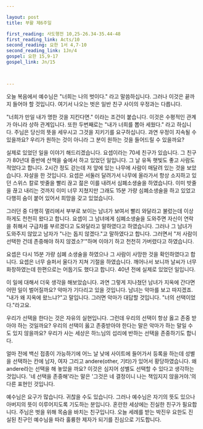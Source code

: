 ```yaml
---

layout: post
title: 부활 제6주일

first_reading: 사도행전 10,25-26.34-35.44-48
first_reading_link: Acts/10
second_reading: 요한 1서 4,7-10
second_reading_link: 1Jn/4
gospel: 요한 15,9-17
gospel_link: Jn/15
 


--- 
```



오늘 복음에서 예수님은 "너희는 나의 벗이다." 라고 말씀하십니다. 그러나 이것은 끝까지 들어야 할 것입니다. 여기서 나오는 벗은 일반 친구 사이의 우정과는 다릅니다.

"너희가 만일 내가 명한 것을 지킨다면." 이라는 조건이 붙습니다. 이것은 수평적인 관계가 아니라 상하 관계입니다. 또한 두번째로는 "내가 너희를 뽑아 세웠다." 라고 하십니다. 주님은 당신의 뜻을 세우시고 그것을 지키기를 요구하십니다. 과연 우정이 지속될 수 있을까요? 우리가 원하는 것이 아니라 그 분이 원하는 것을 들어드릴 수 있을까요?

실제로 있었던 일을 이야기 해드리겠습니다. 요셉이라는 70세 친구가 있습니다. 그 친구가 80년대 중반에 산책을 숲에서 하고 있었던 일입니다. 그 날 유독 햇빛도 좋고 사람도 적었다고 합니다. 2시간 정도 걷는데 저 앞에 있는 나무에 사람이 매달려 있는 것을 보았습니다. 자살을 한 것입니다. 요셉은 서둘러 달려가서 나무에 올라가서 항상 소지하고 있던 스위스 칼로 밧줄을 빨리 끊고 젊은 이를 내려서 심폐소생술을 하였습니다. 이미 밧줄을 끊고 내리는 것까지 이미 너무 지쳤지만 그래도 15분 가량 심폐소생술을 하고 있었고 다행히 숨이 붙어 있어서 희망을 갖고 있었습니다.

그러던 중 다행히 멀리에서 부부로 보이는 남녀가 보여서 빨리 와달라고 불렀는데 이상하게도 천천히 왔다고 합니다. 요셉이 그 남녀에게 심폐소생술을 도와주면 자신이 연락을 취해서 구급차를 부르겠다고 도와달라고 말하였다고 하였습니다. 그러나 그 남녀가 도와주지 않았고 남자가 "나는 돕지 않겠다."고 말하였다고 합니다. 그러면서 "저 사람이 선택한 건데 존중해야 하지 않겠소?'"하며 이야기 하고 천천히 가버렸다고 하였습니다.

요셉은 다시 15분 가량 심폐 소생술을 하였으나 그 사람이 사망한 것을 확인하였다고 합니다. 요셉은 너무 슬퍼서 울다가 지쳐 기절을 하였습니다. 깨어나서 보니까 날씨가 너무 화창하였는데 한편으로는 어둡기도 했다고 합니다. 40년 전에 실제로 있었던 일입니다.

이 일에 대해서 더욱 생각을 해보았습니다. 과연 그렇게 지나쳤던 남녀가 지옥에 간다면 어떤 일이 벌어질까요? 악마가 기다리고 있을 것입니다. 남녀는 악마를 보고 따지겠죠. "내가 왜 지옥에 왔느냐?"고 말입니다. 그러면 악마가 대답할 것입니다. "너의 선택이었다."라고요.

우리가 선택을 한다는 것은 자유의 실현입니다. 그런데 우리의 선택이 항상 옳고 존중 받아야 하는 것일까요? 우리의 선택이 옳고 존중받아야 한다는 말은 악마가 하는 말일 수도 있지 않을까요? 우리가 사는 세상은 하느님의 섭리에 반하는 선택을 존중하기도 합니다.

얼마 전에 백신 접종이 가능하기에 어느 날 낮에 사이트에 들어가서 등록을 하는데 성별을 선택하는 칸에 남자, 여자 그리고 andere(other, 기타)가 있어서 황당하였습니다. 왜 andere라는 선택을 해 놓았을 까요? 이것은 심지어 성별도 선택할 수 있다고 생각하는 것입니다. '네 선택을 존중해'라는 말은 '그것은 네 결정이니 나는 책임지지 않을거야.'의 다른 표현인 것입니다.

예수님은 요구가 많습니다. 귀찮을 수도 있습니다. 그러나 예수님은 자기의 뜻도 있으나 아버지의 뜻이 이루어지도록 기도하는 분입니다. 혼란한 세상에는 진실한 친구가 필요합니다. 주님은 벗을 위해 목숨을 바치는 친구입니다. 오늘 세례를 받는 박진우 요한도 진실된 친구인 예수님을 따라 훌륭한 제자가 되기를 진심으로 기도합니다.
